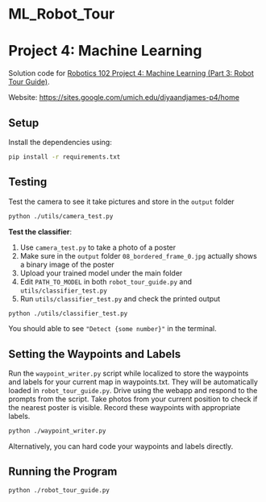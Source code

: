 # ML_Robot_Tour

# Project 4: Machine Learning

Solution code for [Robotics 102 Project 4: Machine Learning (Part 3: Robot Tour Guide)](https://robotics102.github.io/projects/a4.html#tour_guide).

Website: https://sites.google.com/umich.edu/diyaandjames-p4/home

## Setup

Install the dependencies using:
```bash
pip install -r requirements.txt
```

## Testing

Test the camera to see it take pictures and store in the `output` folder
```bash
python ./utils/camera_test.py 
```

**Test the classifier**:
1. Use `camera_test.py` to take a photo of a poster 
2. Make sure in the `output` folder `08_bordered_frame_0.jpg` actually shows a binary image of the poster
3. Upload your trained model under the main folder
4. Edit `PATH_TO_MODEL` in both `robot_tour_guide.py` and `utils/classifier_test.py`
5. Run `utils/classifier_test.py` and check the printed output
```bash
python ./utils/classifier_test.py
```
You should able to see `"Detect {some number}"` in the terminal.

## Setting the Waypoints and Labels

Run the `waypoint_writer.py` script while localized to store the waypoints and labels for your current map in waypoints.txt. They will be automatically loaded in `robot_tour_guide.py`. Drive using the webapp and respond to the prompts from the script. Take photos from your current position to check if the nearest poster is visible. Record these waypoints with appropriate labels.

```bash
python ./waypoint_writer.py
```

Alternatively, you can hard code your waypoints and labels directly.

## Running the Program

```bash 
python ./robot_tour_guide.py
```

